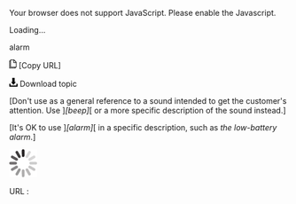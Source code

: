 Your browser does not support JavaScript. Please enable the Javascript.

Loading...

alarm

![Copy URL](alarm_files/Copy.png) [Copy URL]

![Download](alarm_files/Download.png)
Download topic

[Don't use as a general reference to a sound intended to get the customer's attention. Use ]*[beep]*[ or a more specific description of the sound instead.]

[It's OK to use ]*[alarm]*[ in a specific description, such as *the low-battery alarm*.]

![In progress](alarm_files/activity-large.gif)

URL :



